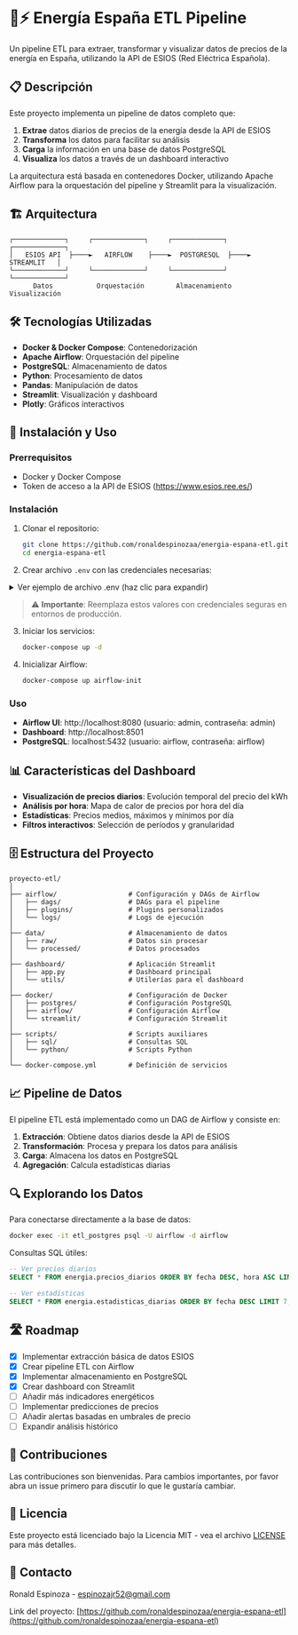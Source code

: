 # 🔌⚡ Energía España ETL Pipeline

Un pipeline ETL para extraer, transformar y visualizar datos de precios de la energía en España, utilizando la API de ESIOS (Red Eléctrica Española).


## 📋 Descripción

Este proyecto implementa un pipeline de datos completo que:

1. **Extrae** datos diarios de precios de la energía desde la API de ESIOS
2. **Transforma** los datos para facilitar su análisis
3. **Carga** la información en una base de datos PostgreSQL
4. **Visualiza** los datos a través de un dashboard interactivo

La arquitectura está basada en contenedores Docker, utilizando Apache Airflow para la orquestación del pipeline y Streamlit para la visualización.

## 🏗️ Arquitectura

```
┌─────────────┐     ┌─────────────┐     ┌─────────────┐     ┌─────────────┐
│   ESIOS API  ├────►   AIRFLOW    ├────►  POSTGRESQL  ├────►  STREAMLIT   │
└─────────────┘     └─────────────┘     └─────────────┘     └─────────────┘
      Datos           Orquestación        Almacenamiento      Visualización
```

## 🛠️ Tecnologías Utilizadas

- **Docker & Docker Compose**: Contenedorización
- **Apache Airflow**: Orquestación del pipeline
- **PostgreSQL**: Almacenamiento de datos
- **Python**: Procesamiento de datos
- **Pandas**: Manipulación de datos
- **Streamlit**: Visualización y dashboard
- **Plotly**: Gráficos interactivos

## 🚀 Instalación y Uso

### Prerrequisitos

- Docker y Docker Compose
- Token de acceso a la API de ESIOS (https://www.esios.ree.es/)

### Instalación

1. Clonar el repositorio:
   ```bash
   git clone https://github.com/ronaldespinozaa/energia-espana-etl.git
   cd energia-espana-etl
   ```

2. Crear archivo `.env` con las credenciales necesarias:

<details>
<summary>Ver ejemplo de archivo .env (haz clic para expandir)</summary>

```bash
# PostgreSQL
POSTGRES_USER=airflow
POSTGRES_PASSWORD=airflow
POSTGRES_DB=airflow

# Airflow
AIRFLOW_ADMIN_USER=admin
AIRFLOW_ADMIN_PASSWORD=admin
FERNET_KEY=46BKJoQYlPPOexq0OhDZnIlNepKFf87WFwLbfzqDDho=

# ESIOS API
ESIOS_TOKEN=tu_token_de_esios_aqui
```
</details>

> ⚠️ **Importante**: Reemplaza estos valores con credenciales seguras en entornos de producción.

3. Iniciar los servicios:
   ```bash
   docker-compose up -d
   ```

4. Inicializar Airflow:
   ```bash
   docker-compose up airflow-init
   ```

### Uso

- **Airflow UI**: http://localhost:8080 (usuario: admin, contraseña: admin)
- **Dashboard**: http://localhost:8501
- **PostgreSQL**: localhost:5432 (usuario: airflow, contraseña: airflow)

## 📊 Características del Dashboard

- **Visualización de precios diarios**: Evolución temporal del precio del kWh
- **Análisis por hora**: Mapa de calor de precios por hora del día
- **Estadísticas**: Precios medios, máximos y mínimos por día
- **Filtros interactivos**: Selección de períodos y granularidad

## 🗄️ Estructura del Proyecto

```
proyecto-etl/
│
├── airflow/                  # Configuración y DAGs de Airflow
│   ├── dags/                 # DAGs para el pipeline
│   ├── plugins/              # Plugins personalizados
│   └── logs/                 # Logs de ejecución
│
├── data/                     # Almacenamiento de datos
│   ├── raw/                  # Datos sin procesar
│   └── processed/            # Datos procesados
│
├── dashboard/                # Aplicación Streamlit
│   ├── app.py                # Dashboard principal
│   └── utils/                # Utilerías para el dashboard
│
├── docker/                   # Configuración de Docker
│   ├── postgres/             # Configuración PostgreSQL
│   ├── airflow/              # Configuración Airflow
│   └── streamlit/            # Configuración Streamlit
│
├── scripts/                  # Scripts auxiliares
│   ├── sql/                  # Consultas SQL
│   └── python/               # Scripts Python
│
└── docker-compose.yml        # Definición de servicios
```

## 📈 Pipeline de Datos

El pipeline ETL está implementado como un DAG de Airflow y consiste en:

1. **Extracción**: Obtiene datos diarios desde la API de ESIOS
2. **Transformación**: Procesa y prepara los datos para análisis
3. **Carga**: Almacena los datos en PostgreSQL
4. **Agregación**: Calcula estadísticas diarias

## 🔍 Explorando los Datos

Para conectarse directamente a la base de datos:

```bash
docker exec -it etl_postgres psql -U airflow -d airflow
```

Consultas SQL útiles:
```sql
-- Ver precios diarios
SELECT * FROM energia.precios_diarios ORDER BY fecha DESC, hora ASC LIMIT 24;

-- Ver estadísticas
SELECT * FROM energia.estadisticas_diarias ORDER BY fecha DESC LIMIT 7;
```

## 🛣️ Roadmap

- [x] Implementar extracción básica de datos ESIOS
- [x] Crear pipeline ETL con Airflow
- [x] Implementar almacenamiento en PostgreSQL
- [x] Crear dashboard con Streamlit
- [ ] Añadir más indicadores energéticos
- [ ] Implementar predicciones de precios
- [ ] Añadir alertas basadas en umbrales de precio
- [ ] Expandir análisis histórico

## 🤝 Contribuciones

Las contribuciones son bienvenidas. Para cambios importantes, por favor abra un issue primero para discutir lo que le gustaría cambiar.

## 📄 Licencia

Este proyecto está licenciado bajo la Licencia MIT - vea el archivo [LICENSE](LICENSE) para más detalles.

## 📧 Contacto

Ronald Espinoza - [espinozajr52@gmail.com](mailto:espinozajr52@gmail.com)

Link del proyecto: [https://github.com/ronaldespinozaa/energia-espana-etl](https://github.com/ronaldespinozaa/energia-espana-etl)